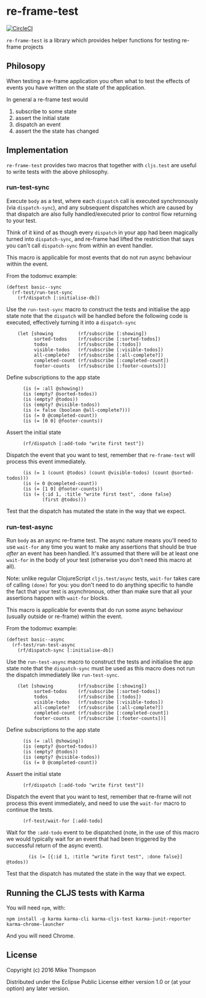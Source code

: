 # re-frame-test

[![CircleCI](https://circleci.com/gh/Day8/re-frame-test.svg?style=svg)](https://circleci.com/gh/Day8/re-frame-test)

`re-frame-test` is a library which provides helper functions for testing re-frame projects

## Philosopy 
When testing a re-frame application you often what to test the effects of events
you have written on the state of the application.

In general a re-frame test would

 1. subscribe to some state
 2. assert the initial state
 3. dispatch an event
 4. assert the the state has changed
 
 
## Implementation

`re-frame-test` provides two macros that together with `cljs.test` are useful to write tests with the above 
philosophy. 
 
### run-test-sync
Execute `body` as a test, where each `dispatch` call is executed
synchronously (via `dispatch-sync`), and any subsequent dispatches which are
caused by that dispatch are also fully handled/executed prior to control flow
returning to your test.

Think of it kind of as though every `dispatch` in your app had been magically
turned into `dispatch-sync`, and re-frame had lifted the restriction that says
you can't call `dispatch-sync` from within an event handler.

This macro is applicable for most events that do not run async behaviour within the 
event.

From the todomvc example:

    (deftest basic--sync
      (rf-test/run-test-sync
        (rf/dispatch [:initialise-db])
        
Use the `run-test-sync` macro to construct the tests and initialise the app state
note that the `dispatch` will be handled before the following code is executed, 
effectively turning it into a `dispatch-sync`
    
        (let [showing         (rf/subscribe [:showing])
              sorted-todos    (rf/subscribe [:sorted-todos])
              todos           (rf/subscribe [:todos])
              visible-todos   (rf/subscribe [:visible-todos])
              all-complete?   (rf/subscribe [:all-complete?])
              completed-count (rf/subscribe [:completed-count])
              footer-counts   (rf/subscribe [:footer-counts])]
              
Define subscriptions to the app state

          (is (= :all @showing))
          (is (empty? @sorted-todos))
          (is (empty? @todos))
          (is (empty? @visible-todos))
          (is (= false (boolean @all-complete?)))
          (is (= 0 @completed-count))
          (is (= [0 0] @footer-counts))
          
Assert the initial state
    
          (rf/dispatch [:add-todo "write first test"])
          
Dispatch the event that you want to test, remember that `re-frame-test` will process
this event immediately.

          (is (= 1 (count @todos) (count @visible-todos) (count @sorted-todos)))
          (is (= 0 @completed-count))
          (is (= [1 0] @footer-counts))
          (is (= {:id 1, :title "write first test", :done false}
                 (first @todos)))
                 
Test that the dispatch has mutated the state in the way that we expect.
    
### run-test-async
Run `body` as an async re-frame test. The async nature means you'll need to
use `wait-for` any time you want to make any assertions that should be true
*after* an event has been handled.  It's assumed that there will be at least
one `wait-for` in the body of your test (otherwise you don't need this macro
at all).

Note: unlike regular ClojureScript `cljs.test/async` tests, `wait-for` takes
care of calling `(done)` for you: you don't need to do anything specific to
handle the fact that your test is asynchronous, other than make sure that all
your assertions happen with `wait-for` blocks.

This macro is applicable for events that do run some async behaviour (usually outside or re-frame)
within the event.

From the todomvc example:

    (deftest basic--async
      (rf-test/run-test-async
        (rf/dispatch-sync [:initialise-db])
        
Use the `run-test-async` macro to construct the tests and initialise the app state
note that the `dispatch-sync` must be used as this macro does not run the dispatch
immediately like `run-test-sync`.

    
        (let [showing         (rf/subscribe [:showing])
              sorted-todos    (rf/subscribe [:sorted-todos])
              todos           (rf/subscribe [:todos])
              visible-todos   (rf/subscribe [:visible-todos])
              all-complete?   (rf/subscribe [:all-complete?])
              completed-count (rf/subscribe [:completed-count])
              footer-counts   (rf/subscribe [:footer-counts])]
          
Define subscriptions to the app state

          (is (= :all @showing))
          (is (empty? @sorted-todos))
          (is (empty? @todos))
          (is (empty? @visible-todos))
          (is (= 0 @completed-count))
          
Assert the initial state
    
          (rf/dispatch [:add-todo "write first test"])
          
Dispatch the event that you want to test, remember that re-frame will not process
this event immediately, and need to use the `wait-for` macro to continue the tests.
          
          (rf-test/wait-for [:add-todo]
          
Wait for the `:add-todo` event to be dispatched (note, in the 
use of this macro we would typically wait for an event that had been triggered
by the successful return of the async event).        
          
            (is (= [{:id 1, :title "write first test", :done false}] @todos))
            
Test that the dispatch has mutated the state in the way that we expect.    



## Running the CLJS tests with Karma

You will need `npm`, with:

    npm install -g karma karma-cli karma-cljs-test karma-junit-reporter karma-chrome-launcher

And you will need Chrome.


## License

Copyright (c) 2016 Mike Thompson

Distributed under the Eclipse Public License either version 1.0 or (at
your option) any later version.
